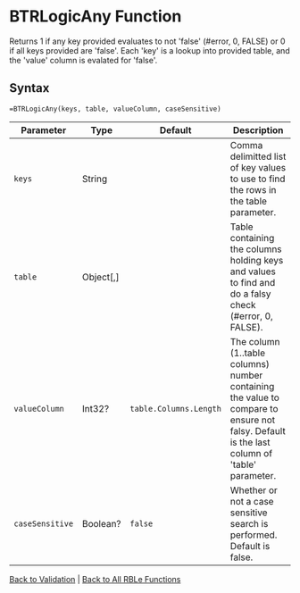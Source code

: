 # BTRLogicAny Function

Returns 1 if any key provided evaluates to not 'false' (#error, 0, FALSE) or 0 if all keys provided are 'false'.  Each 'key' is a lookup into provided table, and the 'value' column is evalated for 'false'.

## Syntax

```excel
=BTRLogicAny(keys, table, valueColumn, caseSensitive)
```

Parameter | Type | Default | Description
---|---|---|---
`keys` | String |  | Comma delimitted list of key values to use to find the rows in the table parameter.
`table` | Object[,] |  | Table containing the columns holding keys and values to find and do a falsy check (#error, 0, FALSE).
`valueColumn` | Int32? | `table.Columns.Length` | The column (1..table columns) number containing the value to compare to ensure not falsy.  Default is the last column of 'table' parameter.
`caseSensitive` | Boolean? | `false` | Whether or not a case sensitive search is performed. Default is false.

[Back to Validation](Readme.md) | [Back to All RBLe Functions](/RBLe/Readme.md#function-documentation)